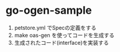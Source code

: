 # go-ogen-sample


1. petstore.yml でSpecの定義をする
2. make oas-gen を使ってコードを生成する
3. 生成されたコード(interface)を実装する